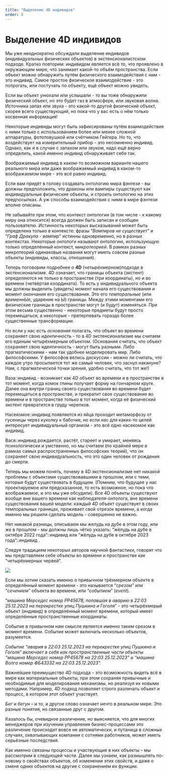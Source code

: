 ```yaml
---
title: "Выделение 4D индивидов"
order: 8
---
```


# Выделение 4D индивидов

Мы уже неоднократно обсуждали выделение индивидов (индивидуальных физических объектов) в экстенсионалистском подходе. Кратко повторим: индивидом является всё то, что проявлено в окружающем мире, что занимает какой-то объём пространства. Если объект можно обнаружить путём физического взаимодействия с ним - это индивид. Самое простое физическое взаимодействие - это потрогать, или постучать по объекту, ещё объект можно увидеть.

Если вы объект унюхали или услышали - то вы тоже обнаружили физический объект, но это будет газ в атмосфере, или звуковая волна. Источника запах или звука - это какой-то другой физический объект, скорее всего существующий, но пока что у вас есть о нём только косвенная информация!

Некоторые индивиды могут быть зафиксированы путём взаимодействия с ними только с использованием более или менее сложной аппаратуры, фотоловушкой или счётчиком Гейгера. Но то, что воздействует на измерительный прибор - это несомненно индивид. Однако, как и в случае с запахом или звуком, надо ещё верно определить, какой именно индивид обнаруживает себя так.

Воображаемый индивид в каком-то возможном варианте нашего реального мира или даже воображаемый индивид в каком-то воображаемом мире - это всё равно индивид.

Если вам придёт в голову создавать онтологию мира фэнтези - вы должны предположить, что драконы или вампиры существуют как индивидуальные физические объекты, и строить онтологию на этих предпосылках. А уж способы взаимодействия с ними в мире фэнтези вполне описаны.

Не забывайте при этом, что контекст онтологии (в том числе - к какому миру она относится) всегда должен быть записан и сообщен пользователю. Истинность некоторых высказываний может быть определена только в контексте: фразы “*Вампиров не существует*” и “*Граф Дракула - вампир*” истинны одновременно, но в разных контекстах. Некоторые онтологи называют онтологию, использующую только определённый контекст, *микротеорией*. В рамках разных микротеорий одинаковые названия могут иметь совсем разные объекты (индивиды, классы, отношения).

Теперь поговорим подробнее о **4D** (четырёхмерном)подходе в экстенсионализме. 4D означает, что границы объекта (экстент) определяются не только в пространстве (три координаты), но и во времени (четвёртая координата). То есть у индивидуального объекта мы должны выделить (увидеть) момент начала его существования и момент окончания его существования. Это его *темпоральные* (или *временнЫе*, ударение на Ы) границы. Между этими моментами его физические границы в пространстве могут (и будут) изменяться. При этом весьма существенно - некоторые предметы будут просто перемещаться, а некоторые - претерпевать гораздо более существенные трансформации.

Но если у нас есть *основания* полагать, что объект во времени сохраняет свою *идентичность* - то в 4D экстенсионализме мы считаем его единым четырёхмерным объектом. (Основания считать, что объект сохраняет свою идентичность - могут быть разными. Либо прагматическими - нам так удобнее моделировать мир. Либо философскими. У философов велись дискуссии - можно ли считать, что каждое утро просыпается тот же самый человек, что заснул накануне? Нам, с прагматической точки зрения, удобно считать, что тот же!)

Ваза::индивид - возникает как 4D объект во времени и в пространстве в тот момент, когда комок глины получает форму на гончарном круге. Далее она внутри границ своего существования во времени будет перемещаться в пространстве, и прекратит свое существование во времени и в пространстве только в тот момент, когда её физический экстент превратится в груду черепков.

Насекомое::индивид появляется из яйца проходит метаморфозу от гусеницы через куколку к бабочке, но если нас для каких-то целей интересует индивидуальный организм - это всё одно насекомое как индивид.

Вася::индивид рождается, растёт, стареет и умирает, меняясь психологически и умственно, но мы считаем (по крайней мере в рамках самых распространенных философских теорий), что он сохраняет свою индивидуальность, что это один человек от рождения до смерти.

Теперь мы можем понять, почему в 4D экстенсионализме нет никакой проблемы с объектами существовавшими в прошлом, или с теми, которые будут существовать в будущем. (Помним, что будущее у нас проектируемое или предсказанное, то есть возможное, но пока что воображаемое, и это мы уже обсудили). Все 4D объекты существуют вообще вне вашего времени как наблюдателя-онтолога, вне времени существования вашей модели: каждый 4D объект существует в своих темпоральных границах, проживает свой отрезок времени, а когда именно мы решили сделать модель - совершенно не важно.

Нет никакой разницы, описываем мы желудь на дубе в этом году, или же в прошлом - мы должны лишь чётко указать: “жёлудь на дубе в октябре 2022 года”::индивид или “жёлудь на дубе в октябре 2023 года”::индивид .

Следуя традициям некоторых авторов научной фантастики, говорят что мы представляем себе объекты во времени и пространстве как “четырёхмерных червей”.

![](/text/ontologics-sobr/2025-06-19T2004/5450/21.png)

Если мы хотим сказать именно о привычном трёхмерном объекте в определённый момент времени - это называется “*срезом*” или “*сечением*” объекта во времени, или “*событием*” (*event*).

“*машина Мерседес номер РР45678, попавшая в аварию в 22:03 25.12.2023 на перекрестке улиц Пушкина и Гоголя*” - это четырёхмерый объект (индивид) в определённый момент времени, который имеет определённые пространственные координаты.

Событие в привычном нам смысле является именно таким срезом в момент времени. Событие может включать несколько объектов, разумеется.

*Событие “авария в 22:03 25.12.2023 на перекрестке улиц Пушкина и Гоголя” включает в себя как пространственные части объекты “машина Мерседес номер РР45678 на 22:03 25.12.2023”* и *“машина Волга номер ФБ43332 на 22:03 25.12.2023”.*

Важнейшее преимущество 4D подхода – это возможность видеть всё в мире как материальные объекты, при этом сохраняя привычные и необходимые для моделирования механизмы, но реализуя их новыми методами. Например, 4D подход позволяет строго различать объект и процесс, в котором этот объект участвует.

*Бег* и *бегун* – и то, и другое слово означает нечто в реальном мире. Это разные понятия, но связанные друг с другом.

Казалось бы, очевидное различение, но выясняется, что для многих менеджеров при изучении управления бизнес-процессами это различение происходит вовсе не автоматически, и путаница в сложных случаях, охватывающих компании с сотнями работников, может иметь серьёзные последствия.

Как именно связаны процессы и участвующие в них объекты – мы рассмотрим в следующей части. Далее мы узнаем, как размышлять по-новому о свойствах объектов, об изменении этих свойств, и даже о смене одних объектов на другие с сохранением их функции.